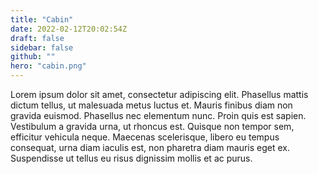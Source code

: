 ```yaml
---
title: "Cabin"
date: 2022-02-12T20:02:54Z
draft: false
sidebar: false
github: ""
hero: "cabin.png"
---
```



Lorem ipsum dolor sit amet, consectetur adipiscing elit. Phasellus mattis dictum tellus, ut malesuada metus luctus et. Mauris finibus diam non gravida euismod. Phasellus nec elementum nunc. Proin quis est sapien. Vestibulum a gravida urna, ut rhoncus est. Quisque non tempor sem, efficitur vehicula neque. Maecenas scelerisque, libero eu tempus consequat, urna diam iaculis est, non pharetra diam mauris eget ex. Suspendisse ut tellus eu risus dignissim mollis et ac purus. 